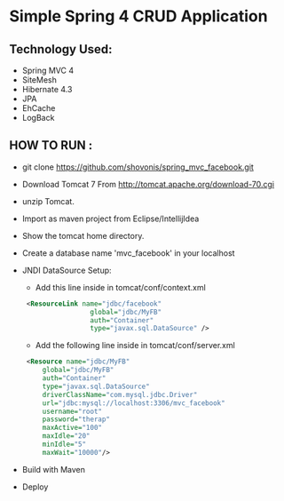 Simple Spring 4 CRUD Application 
==================================

Technology Used: 
----------------
- Spring MVC 4 
- SiteMesh 
- Hibernate 4.3
- JPA 
- EhCache
- LogBack

HOW TO RUN : 
-------------
- git clone https://github.com/shovonis/spring_mvc_facebook.git
- Download  Tomcat 7 From http://tomcat.apache.org/download-70.cgi
- unzip  Tomcat. 
- Import as maven project from Eclipse/IntellijIdea
- Show the tomcat home directory.
- Create a database name  'mvc_facebook' in your localhost
- JNDI DataSource Setup: 
    - Add this line inside <context> </context> in tomcat/conf/context.xml
     ```xml
      <ResourceLink name="jdbc/facebook"
                      global="jdbc/MyFB"
                      auth="Container"
                      type="javax.sql.DataSource" />
     ```               
    - Add the following line inside <GlobalNamingResources> </GlobalNamingResources> in tomcat/conf/server.xml
     ```xml
      <Resource name="jdbc/MyFB"
          global="jdbc/MyFB"
          auth="Container"
          type="javax.sql.DataSource"
          driverClassName="com.mysql.jdbc.Driver"
          url="jdbc:mysql://localhost:3306/mvc_facebook"
          username="root"
          password="therap"
          maxActive="100"
          maxIdle="20"
          minIdle="5"
          maxWait="10000"/>
     ```  
                       
- Build with Maven 
- Deploy

